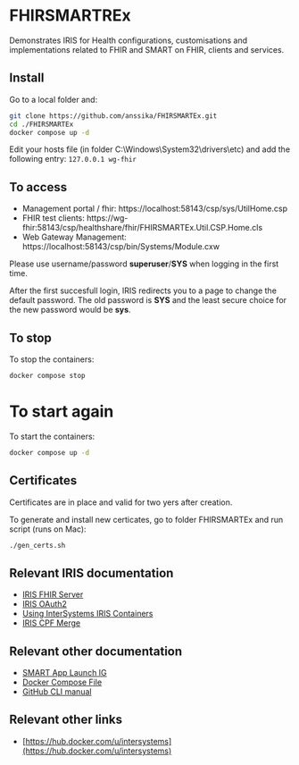 # FHIRSMARTREx
Demonstrates IRIS for Health configurations, customisations and implementations related to FHIR and SMART on FHIR, clients and services.

## Install

Go to a local folder and:
```bash
git clone https://github.com/anssika/FHIRSMARTEx.git
cd ./FHIRSMARTEx
docker compose up -d
```

Edit your hosts file (in folder C:\Windows\System32\drivers\etc) and add the following entry:
`127.0.0.1 wg-fhir`

## To access

- Management portal / fhir: https://localhost:58143/csp/sys/UtilHome.csp
- FHIR test clients: https://wg-fhir:58143/csp/healthshare/fhir/FHIRSMARTEx.Util.CSP.Home.cls
- Web Gateway Management: https://localhost:58143/csp/bin/Systems/Module.cxw

Please use username/password **superuser**/**SYS** when logging in the first time.

After the first succesfull login, IRIS redirects you to a page to change the default password. The old password is **SYS** and the least secure choice for the new password would be **sys**.

## To stop

To stop the containers:
```bash
docker compose stop
```
# To start again

To start the containers:
```bash
docker compose up -d
```

## Certificates

Certificates are in place and valid for two yers after creation.

To generate and install new certicates, go to folder FHIRSMARTEx and run script (runs on Mac):
```bash
./gen_certs.sh
```

## Relevant IRIS documentation

* [IRIS FHIR Server](https://docs.intersystems.com/irisforhealthlatest/csp/docbook/DocBook.UI.Page.cls?KEY=HXFHIR_server_intro)
* [IRIS OAuth2](https://docs.intersystems.com/irisforhealthlatest/csp/docbook/DocBook.UI.Page.cls?KEY=GOAUTH_background)
* [Using InterSystems IRIS Containers](https://docs.intersystems.com/irisforhealthlatest/csp/docbook/DocBook.UI.Page.cls?KEY=ADOCK#ADOCK_iris)
* [IRIS CPF Merge](https://docs.intersystems.com/irisforhealthlatest/csp/docbook/DocBook.UI.Page.cls?KEY=ACMF#ACMF_iris_customizing_useful_action)

## Relevant other documentation

* [SMART App Launch IG](http://www.hl7.org/fhir/smart-app-launch/toc.html)
* [Docker Compose File](https://docs.docker.com/compose/compose-file/)
* [GitHub CLI manual](https://cli.github.com/manual/)

## Relevant other links

* [https://hub.docker.com/u/intersystems](https://hub.docker.com/u/intersystems)
